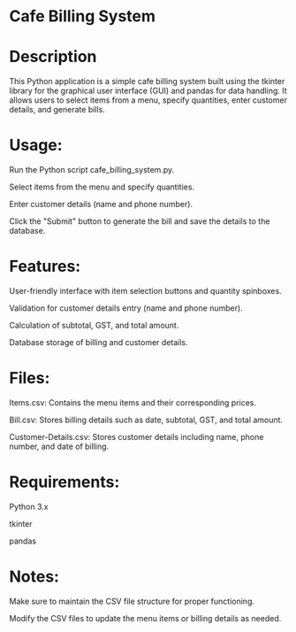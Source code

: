 # Cafe Billing System

# Description

This Python application is a simple cafe billing system built using the tkinter library for the graphical user interface (GUI) and pandas for data handling. It allows users to select items from a menu, specify quantities, enter customer details, and generate bills.

# Usage:

Run the Python script cafe_billing_system.py.

Select items from the menu and specify quantities.

Enter customer details (name and phone number).

Click the "Submit" button to generate the bill and save the details to the database.


# Features:

User-friendly interface with item selection buttons and quantity spinboxes.

Validation for customer details entry (name and phone number).

Calculation of subtotal, GST, and total amount.

Database storage of billing and customer details.


# Files:

Items.csv: Contains the menu items and their corresponding prices.

Bill.csv: Stores billing details such as date, subtotal, GST, and total amount.

Customer-Details.csv: Stores customer details including name, phone number, and date of billing.


# Requirements:

Python 3.x

tkinter

pandas

# Notes:

Make sure to maintain the CSV file structure for proper functioning.

Modify the CSV files to update the menu items or billing details as needed.



